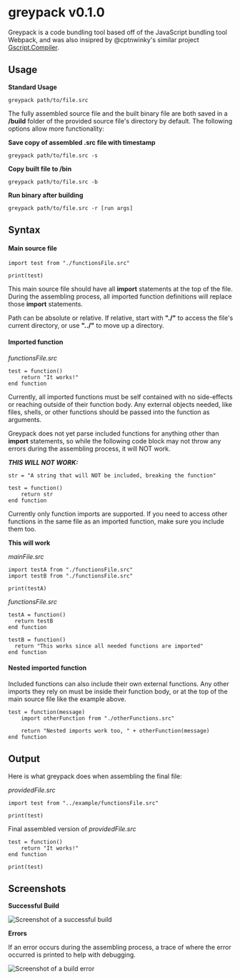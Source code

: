 # **greypack v0.1.0**

Greypack is a code bundling tool based off of the JavaScript bundling tool Webpack, and was also insipred by @cptnwinky's similar project [Gscript.Compiler](https://ghcommunity.cc/t/gscript-compiler/64).

## Usage

**Standard Usage**

`greypack path/to/file.src`

The fully assembled source file and the built binary file are both saved in a **/build** folder of the provided source file's directory by default. The following options allow more functionality:

**Save copy of assembled .src file with timestamp**

`greypack path/to/file.src -s`

**Copy built file to /bin**

`greypack path/to/file.src -b`

**Run binary after building**

`greypack path/to/file.src -r [run args]`

## Syntax

#### Main source file

```
import test from "./functionsFile.src"

print(test)
```

This main source file should have all **import** statements at the top of the file. During the assembling process, all imported function definitions will replace those **import** statements.

Path can be absolute or relative. If relative, start with **"./"** to access the file's current directory, or use **"../"** to move up a directory.

#### Imported function

_functionsFile.src_

```
test = function()
    return "It works!"
end function
```

Currently, all imported functions must be self contained with no side-effects or reaching outside of their function body. Any external objects needed, like files, shells, or other functions should be passed into the function as arguments.

Greypack does not yet parse included functions for anything other than **import** statements, so while the following code block may not throw any errors during the assembling process, it will NOT work.

_**THIS WILL NOT WORK:**_

```
str = "A string that will NOT be included, breaking the function"

test = function()
    return str
end function
```

Currently only function imports are supported. If you need to access other functions in the same file as an imported function, make sure you include them too.

**This will work**

_mainFile.src_

```
import testA from "./functionsFile.src"
import testB from "./functionsFile.src"

print(testA)
```

_functionsFile.src_

```
testA = function()
  return testB
end function

testB = function()
  return "This works since all needed functions are imported"
end function
```

#### Nested imported function

Included functions can also include their own external functions. Any other imports they rely on must be inside their function body, or at the top of the main source file like the example above.

```
test = function(message)
    import otherFunction from "./otherFunctions.src"

    return "Nested imports work too, " + otherFunction(message)
end function
```

## Output

Here is what greypack does when assembling the final file:

_providedFile.src_

```
import test from "../example/functionsFile.src"

print(test)
```

Final assembled version of _providedFile.src_

```
test = function()
    return "It works!"
end function

print(test)
```

## Screenshots

**Successful Build**

![Screenshot of a successful build](https://github.com/pot-gh/greypack/blob/master/screenshots/gpsuccess.png)

**Errors**

If an error occurs during the assembling process, a trace of where the error occurred is printed to help with debugging.

![Screenshot of a build error](https://github.com/pot-gh/greypack/blob/master/screenshots/gperror.png)
